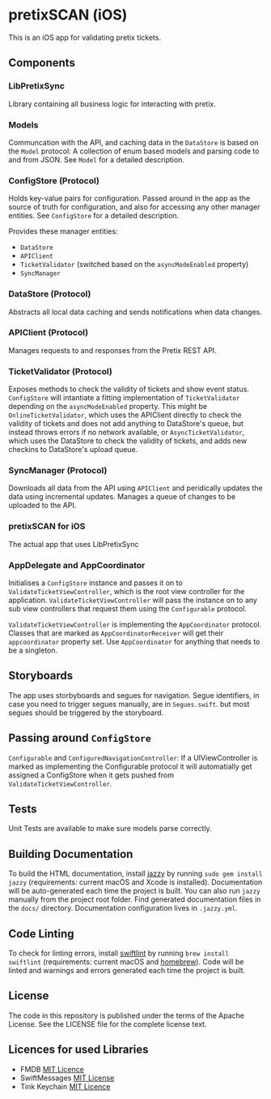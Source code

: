# pretixSCAN (iOS)

This is an iOS app for validating pretix tickets.

## Components

### LibPretixSync
Library containing all business logic for interacting with pretix.

### Models
Communcation with the API, and caching data in the `DataStore` is based on the `Model` protocol: A collection of enum based models and parsing code to and from JSON. See  `Model` for a detailed description.  

### ConfigStore (Protocol)
Holds key-value pairs for configuration. Passed around in the app as the source of truth for configuration, and also for accessing any other manager entities. See  `ConfigStore` for a detailed description.  

Provides these manager entities: 
- `DataStore`
- `APIClient`
- `TicketValidator` (switched based on the `asyncModeEnabled` property)
- `SyncManager`

### DataStore (Protocol)
Abstracts all local data caching and sends notifications when data changes.

### APIClient (Protocol)
Manages requests to and responses from the Pretix REST API. 

### TicketValidator (Protocol)
Exposes methods to check the validity of tickets and show event status. `ConfigStore` will intantiate a fitting implementation of `TicketValidator` depending on the   `asyncModeEnabled` property. This might be `OnlineTicketValidator`, which uses the APIClient directly to check the validity of tickets and does not add anything to DataStore's queue, but instead throws errors if no network available, or `AsyncTicketValidator`, which uses the DataStore to check the validity of tickets, and adds new checkins to DataStore's upload queue.

### SyncManager (Protocol)
Downloads all data from the API using `APIClient` and peridically updates the data using incremental updates. Manages a queue of changes to be uploaded to the API.

### pretixSCAN for iOS
The actual app that uses LibPretixSync

### AppDelegate and AppCoordinator
Initialises a `ConfigStore` instance and passes it on to `ValidateTicketViewController`, which is the root view controller for the application.   `ValidateTicketViewController` will pass the instance on to any sub view controllers that request them using the `Configurable` protocol.

`ValidateTicketViewController` is implementing the `AppCoordinator` protocol. Classes that are marked as `AppCoordinatorReceiver` will get their `appcoordinator` property set. Use `AppCoordinator` for anything that needs to be a singleton. 

## Storyboards
The app uses storbyboards and segues for navigation. Segue identifiers, in case you need to trigger segues manually, are in `Segues.swift`. but most segues should be triggered by the storyboard. 

## Passing around `ConfigStore`
`Configurable` and `ConfiguredNavigationController`: If a UIViewController is marked as implementing the Configurable protocol it will automatially get assigned a ConfigStore when it gets pushed from `ValidateTicketViewController`.

## Tests
Unit Tests are available to make sure models parse correctly.

## Building Documentation
To build the HTML documentation, install [jazzy](https://github.com/realm/jazzy) by running `sudo gem install jazzy` (requirements: current macOS and Xcode is installed). Documentation will be auto-generated each time the project is built. You can also run `jazzy` manually from the project root folder. Find generated documentation files in the `docs/` directory. Documentation configuration lives in `.jazzy.yml`.

## Code Linting
To check for linting errors, install [swiftlint](https://github.com/realm/swiftlint) by running `brew install swiftlint` (requirements: current macOS and [homebrew](brew.sh)). Code will be linted and warnings and errors generated each time the project is built.

## License 

The code in this repository is published under the terms of the Apache License.
See the LICENSE file for the complete license text.

## Licences for used Libraries

- FMDB [MIT Licence](https://github.com/ccgus/fmdb/blob/master/LICENSE.txt)
- SwiftMessages [MIT License](https://github.com/SwiftKickMobile/SwiftMessages/blob/master/LICENSE.md)
- Tink Keychain [MIT Licence](https://github.com/tink-ab/Keychain/blob/master/LICENSE)
